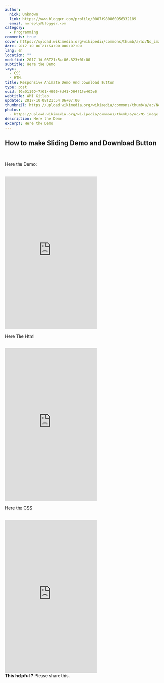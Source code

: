 ```yaml
---
author:
  nick: Unknown
  link: https://www.blogger.com/profile/00073980860956332189
  email: noreply@blogger.com
category:
  - Programming
comments: true
cover: https://upload.wikimedia.org/wikipedia/commons/thumb/a/ac/No_image_available.svg/2048px-No_image_available.svg.png
date: 2017-10-08T21:54:00.000+07:00
lang: en
location: ""
modified: 2017-10-08T21:54:06.823+07:00
subtitle: Here the Demo
tags:
  - CSS
  - HTML
title: Responsive Animate Demo And Download Button
type: post
uuid: 10a61185-7361-4888-8d41-584f1fe465e8
webtitle: WMI Gitlab
updated: 2017-10-08T21:54:06+07:00
thumbnail: https://upload.wikimedia.org/wikipedia/commons/thumb/a/ac/No_image_available.svg/2048px-No_image_available.svg.png
photos:
  - https://upload.wikimedia.org/wikipedia/commons/thumb/a/ac/No_image_available.svg/2048px-No_image_available.svg.png
description: Here the Demo
excerpt: Here the Demo
---
```


<h2>How to make Sliding Demo and Download Button</h2><br><p>Here the Demo: </p><br><iframe frameborder="0" height="500" layout="responsive" sandbox="allow-forms allow-scripts allow-same-origin allow-modals allow-popups" src="https://codepen.io/dimaslanjaka/embed/ZKWWzV?height=500&amp;slug-hash=ZKWWzV&amp;default-tab=result&amp;host=https://codepen.io" width="300"></iframe><br><p>Here The Html</p><br><iframe frameborder="0" height="500" layout="responsive" sandbox="allow-forms allow-scripts allow-same-origin allow-modals allow-popups" src="https://codepen.io/dimaslanjaka/embed/ZKWWzV?height=500&amp;slug-hash=ZKWWzV&amp;default-tab=html&amp;host=https://codepen.io" width="300"></iframe><br><p>Here the CSS</p><br><iframe frameborder="0" height="500" layout="responsive" sandbox="allow-forms allow-scripts allow-same-origin allow-modals allow-popups" src="https://codepen.io/dimaslanjaka/embed/ZKWWzV?height=500&amp;slug-hash=ZKWWzV&amp;default-tab=css&amp;host=https://codepen.io" width="300"></iframe><br><b>This helpful ?</b> Please share this.